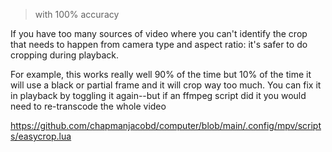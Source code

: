 > with 100% accuracy

If you have too many sources of video where you can't identify the crop that needs to happen from camera type and aspect ratio: it's safer to do cropping during playback.

For example, this works really well 90% of the time but 10% of the time it will use a black or partial frame and it will crop way too much. You can fix it in playback by toggling it again--but if an ffmpeg script did it you would need to re-transcode the whole video

https://github.com/chapmanjacobd/computer/blob/main/.config/mpv/scripts/easycrop.lua
